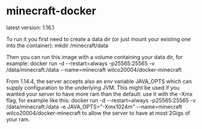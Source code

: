 # minecraft-docker

latest version: 1.16.1

To run it you first need to create a data dir (or just mount your existing one into the container): mkdir /minecraft/data

Then you can run this image with a volume containing your data dir, for example:
docker run -d --restart=always -p25565:25565 -v /data/minecraft:/data --name=minecraft wilco20004/docker-minecraft

From 1.14.4, the server accepts also an env variable JAVA_OPTS which can supply configuration to the underlying JVM. This might be used if you wanted your server to have more ram than the default: use it with the -Xmx flag, for example like this: 
docker run -d --restart=always -p25565:25565 -v /data/minecraft:/data -e JAVA_OPTS="-Xmx1024m" --name=minecraft wilco20004/docker-minecraft 
to allow the server to have at most 2Gigs of your ram.
